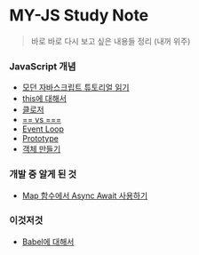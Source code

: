 MY-JS Study Note
===========================
> 바로 바로 다시 보고 싶은 내용들 정리
> (내꺼 위주)

### __JavaScript__ 개념
  * [모던 자바스크립트 튜토리얼 읽기](https://github.com/kuongee/my-js/tree/main/JavaScript/readModernJS) 
  * [this에 대해서](https://github.com/kuongee/my-js/blob/main/JavaScript/aboutThis.md)
  * [클로저](https://github.com/kuongee/my-js/blob/main/JavaScript/closure.md)
  * [== vs ===](https://github.com/kuongee/my-js/blob/main/JavaScript/equalityCompare.md)
  * [Event Loop](https://github.com/kuongee/my-js/blob/main/JavaScript/eventLoop.md)
  * [Prototype](https://github.com/kuongee/my-js/blob/main/JavaScript/prototype.md)
  * [객체 만들기](https://github.com/kuongee/my-js/blob/main/JavaScript/object.md)

### 개발 중 알게 된 것
  * [Map 함수에서 Async Await 사용하기](https://github.com/kuongee/my-js/blob/main/JavaScript/asyncAwaitMap.md)

### 이것저것
  * [Babel에 대해서](https://github.com/kuongee/my-js/tree/main/JavaScript/babel)